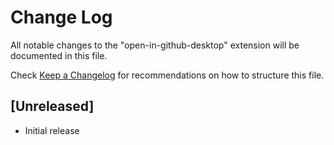 # Change Log
All notable changes to the "open-in-github-desktop" extension will be documented in this file.

Check [Keep a Changelog](http://keepachangelog.com/) for recommendations on how to structure this file.

## [Unreleased]
- Initial release